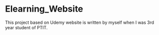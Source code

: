 # Elearning_Website
This project based on Udemy website is written by myself when I was 3rd year student of PTIT.
